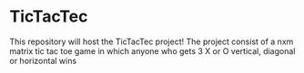 # TicTacTec
This repository will host the TicTacTec project!
The project  consist of a nxm matrix tic tac toe game in which anyone who gets 3 X or O vertical, diagonal or horizontal wins
